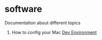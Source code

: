 # software
Documentation about different topics

1. How to config your Mac  [Dev Environment](software/MacEnvironment.md)
